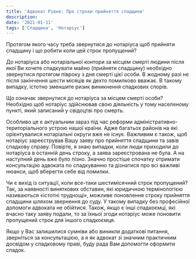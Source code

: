 ```yaml
---
title: 'Адвокат Рівне: Про строки прийняття спадщини'
description:
date: '2021-01-11'
tags: ['Спадщина', 'Нотаріус']
---
```


Протягом якого часу треба звернутися до нотаріуса щоб прийняти спадщину і що робити коли цей строк пропущений?

До нотаріуса або нотаріальної контори за місцем смерті людини після якої Ви хочете спадкувати майно (прийняти спадщину) необхідно звернутися протягом півроку з дня смерті цієї особи. В жодному разі не після закінчення шести місяців як дехто помилково вважає. В такому випадку, істотно зменшите ризик виникнення спадкових спорів.

Що означає звернутися до нотаріуса за місцем смерті особи? Необхідно щоб нотаріус здійснював свою діяльність у тому населеному пункті, який записаний у свідоцтві про смерть.

Особливо це є актуальним зараз під час реформи адміністративно-територіального устрою нашої країни. Адже багатьох районів на які орієнтувалися нотаріальні округи вже не існує.
Важливим є також, щоб нотаріус зареєстрував Вашу заяву про прийняття спадщини та завів спадкову справу. Повірте, я знаю випадки, коли люди приходили до нотаріуса в останній день строку, а заява зареєстрована не була. А на наступний день вже було пізно. Значно простіше спочатку отримати консультацію адвоката по спадкуванню та дізнатися про всі важливі нюанси, щоб вберегти себе від помилки.

Чи є вихід із ситуації, коли все-таки шестимісячний строк пропущений? Так, за наявності виняткових обставин, які юридичною термінологією називаються «істотні труднощі», можливе поновлення строку прийняття спадщини шляхом звернення до суду. У такому випадку без професійної допомоги адвоката не обійтися. Також, якщо є інші спадкоємці, які вчасно таку заяву подали, то за їхньої згоди нотаріус може поновити пропущений строк для іншого спадкоємця.

Якщо у Вас залишилися сумніви або виникли додаткові питання, зверніться за консультацією, а я як адвокат зі значним практичним досвідом у спадковому праві, буду рада Вам допомогти оформити спадок.

